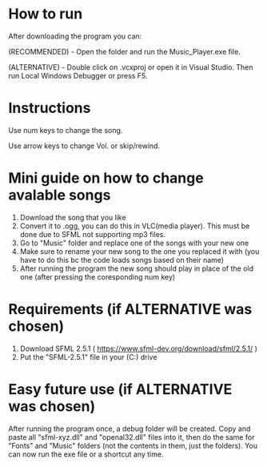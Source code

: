 
# How to run
After downloading the program you can:

(RECOMMENDED) - Open the folder and run the Music_Player.exe file.

(ALTERNATIVE) - Double click on .vcxproj or open it in Visual Studio. Then run Local Windows Debugger or press F5.

# Instructions
Use num keys to change the song.

Use arrow keys to change Vol. or skip/rewind.

# Mini guide on how to change avalable songs
1. Download the song that you like
2. Convert it to .ogg, you can do this in VLC(media player). This must be done due to SFML not supporting mp3 files.
3. Go to "Music" folder and replace one of the songs with your new one
4. Make sure to rename your new song to the one you replaced it with (you have to do this bc the code loads songs based on their name)
5. After running the program the new song should play in place of the old one (after pressing the coresponding num key)

# Requirements (if ALTERNATIVE was chosen)
1. Download SFML 2.5.1 ( https://www.sfml-dev.org/download/sfml/2.5.1/ )
2. Put the "SFML-2.5.1" file in your (C:) drive

# Easy future use (if ALTERNATIVE was chosen)
After running the program once, a debug folder will be created. Copy and paste all "sfml-xyz.dll" and "openal32.dll" files into it, then do the same for
"Fonts" and "Music" folders (not the contents in them, just the folders). You can now run the exe file or a shortcut any time.
